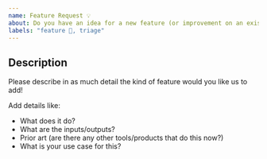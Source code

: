 ```yaml
---
name: Feature Request 💡 
about: Do you have an idea for a new feature (or improvement on an existing feature)? Tell us here!
labels: "feature 🎉, triage"
---
```


<!--
  Useful Links:
  - Documentation: https://go.apollo.dev/r/docs

  Before opening a new issue, please search existing issues: https://github.com/apollographql/rover/issues
-->

## Description

Please describe in as much detail the kind of feature would you like us to add!

Add details like:
- What does it do?
- What are the inputs/outputs?
- Prior art (are there any other tools/products that do this now?)
- What is your use case for this?
